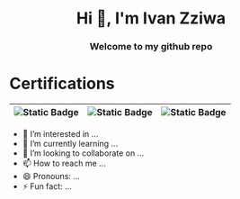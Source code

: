  <h1 align="center">Hi 👋, I'm Ivan Zziwa</h1>


 <h3 align="center">Welcome to my github repo</h3>
 <h1 align="left">Certifications</h1>

<!-- 
| ![AWS](https://img.shields.io/badge/AWS-Certified%20Cloud%20Practitioner-orange) | ![CompTIA](https://img.shields.io/badge/CompTIA-Security%2B-red) | ![ISC2](https://img.shields.io/badge/ISC2-Certified%20in%20Cybersecurity-green) |
|---|---|---|

![Static Badge](https://img.shields.io/badge/AWS-Certified%20Cloud%20Practioner-green?style=social&logo=amazon&logoColor=black)
![Static Badge](https://img.shields.io/badge/CompTIA-Security%2B-green?style=social&logoColor=black)
![Static Badge](https://img.shields.io/badge/ISC2-Certified%20in%20Cybersecurity-green?style=social&logoColor=black) -->

| ![Static Badge](https://img.shields.io/badge/AWS-Certified%20Cloud%20Practioner-green?style=social&logo=amazon&logoColor=black) | ![Static Badge](https://img.shields.io/badge/CompTIA-Security%2B-green?style=social&logoColor=black) | ![Static Badge](https://img.shields.io/badge/ISC2-Certified%20in%20Cybersecurity-green?style=social&logoColor=black) | 
|---|---|---|







- 👀 I’m interested in ...
- 🌱 I’m currently learning ...
- 💞️ I’m looking to collaborate on ...
- 📫 How to reach me ...
- 😄 Pronouns: ...
- ⚡ Fun fact: ...

<!---
Livingstorne/Livingstorne is a ✨ special ✨ repository because its `README.md` (this file) appears on your GitHub profile.
You can click the Preview link to take a look at your changes.
--->


